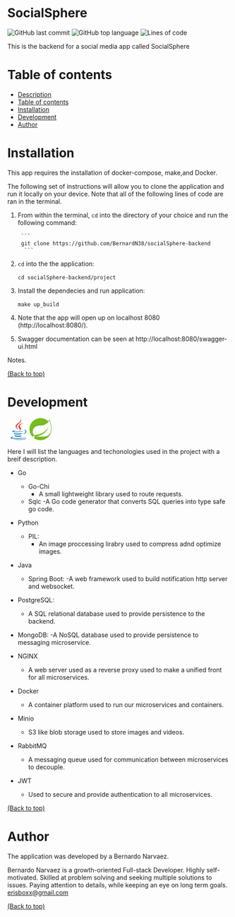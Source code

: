 # SocialSphere


![GitHub last commit](https://img.shields.io/github/last-commit/BernardN38/socialSphere-backend)
![GitHub top language](https://img.shields.io/github/languages/top/BernardN38/socialSphere-backend)
![Lines of code](https://img.shields.io/tokei/lines/github/BernardN38/socialSphere-backend)



This is the backend for a social media app called SocialSphere


# Table of contents
- [Description](#SocialSphere)
- [Table of contents](#table-of-contents)
- [Installation](#installation)
- [Development](#development)
- [Author](#author)

# Installation

This app requires the installation of docker-compose, make,and Docker.


The following set of instructions will allow you to clone the application and run it locally on your device. Note that all of the following lines of code are ran in the terminal.

1. From within the terminal, `cd` into the directory of your choice and run the following command:

        ```
        git clone https://github.com/BernardN38/socialSphere-backend
         ```

2. `cd` into the the application: 
	
	```
	cd socialSphere-backend/project
	```

3. Install the dependecies and run application:

	```
	make up_build
	```

	
5. Note that the app will open up on localhost 8080 (http://localhost:8080/). 
6. Swagger documentation can be seen at http://localhost:8080/swagger-ui.html

Notes.


	
[(Back to top)](#table-of-contents)



# Development




<img src="https://raw.githubusercontent.com/devicons/devicon/1119b9f84c0290e0f0b38982099a2bd027a48bf1/icons/java/java-original.svg" alt="Java Logo" height="50px" width="50px"><img src="https://raw.githubusercontent.com/devicons/devicon/1119b9f84c0290e0f0b38982099a2bd027a48bf1/icons/spring/spring-original.svg" alt="Spring Logo" height="50px" width="50px">

Here I will list the languages and techonologies used in the project with a breif description.

- Go
  - Go-Chi
    - A small lightweight library used to route requests.
  - Sqlc
    -A Go code generator that converts SQL queries into type safe go code.
- Python
  - PIL:
    - An image proccessing lirabry used to compress adnd optimize images.
- Java
  - Spring Boot:
    -A web framework used to build notification http server and websocket.
- PostgreSQL:
	- A SQL relational database used to provide persistence to the backend.
- MongoDB:
	-A NoSQL database used to provide persistence to messaging microservice.

- NGINX
  - A web server used as a reverse proxy used to make a unified front for all microservices.
- Docker
	- A container platform used to run our microservices and containers.
- Minio
  - S3 like blob storage used to store images and videos.
- RabbitMQ
	- A messaging queue used for communication between microservices to decouple.
- JWT
  - Used to secure and provide authentication to all microservices.






[(Back to top)](#table-of-contents)

# Author

The application was developed by a Bernardo Narvaez.

Bernardo Narvaez is a growth-oriented Full-stack Developer. Highly self-motivated. Skilled at problem solving and seeking multiple solutions to issues. Paying attention to details, while keeping an eye on long term goals.
[erisboxx@gmail.com](erisboxx@gmail.com)

[(Back to top)](#table-of-contents)
